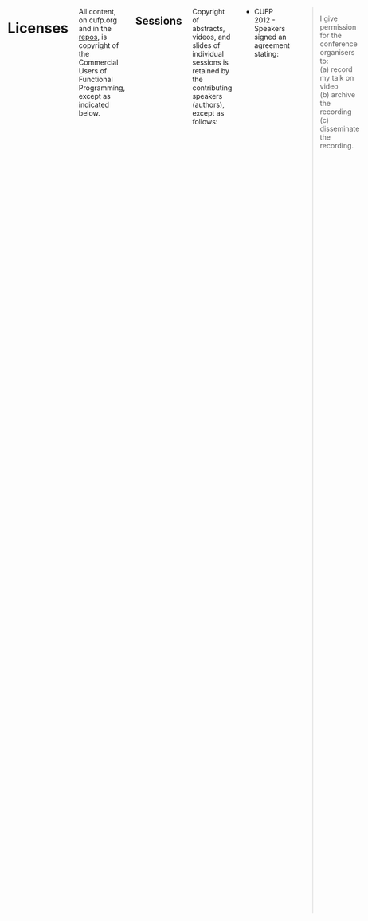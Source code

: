 <div class="row" media:type="text/omd">
<div class="small-12 columns" media:type="text/omd">

# Licenses

All content, on cufp.org and in the
[repos](http://github.com/cufp/), is copyright of the
Commercial Users of Functional Programming, except as indicated below.


## Sessions

Copyright of abstracts, videos, and slides of individual sessions is
retained by the contributing speakers (authors), except as follows:

* CUFP 2012 - Speakers signed an agreement stating:

> I give permission for the conference organisers to:  
> (a) record my talk on video  
> (b) archive the recording  
> (c) disseminate the recording.

* CUFP 2013 - Speakers signed an [ACM copyright transfer
  agreement](ACMCopyReleaseProc-4-13.pdf), and they were informed
  their talks would be posted on YouTube.

* CUFP 2014 - Speakers signed an agreement stating:

> I give permission for the conference organisers to:  
> (a) record my talk on video  
> (b) archive the recording  
> (c) disseminate the recording.


## Code

The code implementing CUFP.org, i.e. files in the main
[repo](http://github.com/cufp/cufp.org/) under the directories
`lib/` and `app/` are released under the [ISC
license](http://opensource.org/licenses/ISC).


## Images

Below is license information about images used on this site that were
downloaded from the internet. Each is identified by its site
root-relative path within cufp.org. Whenever possible, the original
file name was retained.

We may have modified images, in which case the file name is formed by
adding a prefix to the original file name. For example, a cropped
version of foo.jpg might be named cropped_foo.jpg. Below you will find
entries only for the original file name; modified versions are
released under the same license as the original.

* /2016/img/photo-1461727885569-b2ddec0c4328.jpeg
  - link: https://unsplash.com/photos/0_xMuEbpFAQ
  - license: Creative Commons Zero

* /2016/img/437089535_75b3ddc6eb_o.jpg
  - link: https://www.flickr.com/photos/randomidea/437089535/in/photolist-ECcut-5eYEJV-31kRJ-4Jv98-5aoGp1-osfZSj-53V9MR-37wbiC-cvKjU1-EKGxm-68waj-6UfM8o-pgk8GJ-68JEQ-cvKk5G-dp52cB-75nWrY-27fkme-xGrf6i-bBJUx7-9LnxsP-nTfSz-bBL78a-59ewwd-rFJmwY-956wNV-6ChtyY-5mBbEr-8fzjHx-wdtye-bwwASC-4KsSFk-68AMz-hwS7nN-6HN3F2-27jLms-xDuJDY-sowNcA-vBBkF-53UG2e-68voP-cvKkUC-qkW5n7-5VqDp-8fzjzV-68ADc-6HN3Tn-4sAFDZ-9xme3N-68vpn
  - license: CC BY 2.0
  - attribution: By Ryan McBride

* /2015/img/4381712356_ec10bb0d18_o.jpg
  - link: https://flic.kr/p/7FcqqL 
  - license: CC BY-NC-SA 2.0
  - attribution: By Evan Leeson
  - edits: image cropped

* /2015/img/Vancouver_ib.jpg
  - link: https://commons.wikimedia.org/wiki/File:Vancouver_ib.jpg 
  - license: CC BY 2.0 
  - attribution: By Thom Quine, via Wikimedia Commons

* /2014/img/3675479286_f5ce0a6c93_b.jpg
  - link: https://flic.kr/p/6AMMWw
  - license: CC BY-SA 2.0

* /2014/img/12984993963_26cb3afb35_b.jpg
  - link: https://flic.kr/p/kMrujg
  - license: CC BY-NC 2.0

* /2014/img/2048px-Poseidon_2011.JPG
  - link: http://commons.wikimedia.org/wiki/File%3APoseidon_2011.JPG
  - license: CC-BY-SA-3.0
  - attribution: By Gegik (Own work), via Wikimedia Commons

* /2013/img/2858911198_ac7d3cd3d6_b.jpg
  - link: https://flic.kr/p/5mCEGo
  - license: CC BY-NC-SA 2.0

* /2013/img/5748357415_54cb3840af_b.jpg
  - link: https://flic.kr/p/9KXQoB
  - license: CC BY-NC-SA 2.0

* /2013/img/8223822675_b7265c3fe5_b.jpg
  - link: https://flic.kr/p/dwHeY8
  - license: CC BY-NC 2.0

* /2013/img/4765830049_0144fe9880_b.jpg
  - link: https://flic.kr/p/8g98eB
  - license: CC BY 2.0

* /2013/img/3296056687_ddd7b2a188_b.jpg
  - link: https://flic.kr/p/62g9Pz
  - license: CC BY 2.0

* /2012/img/2872490598_91ddbc7797_b.jpg
  - link: https://flic.kr/p/5nQgnY
  - license: CC BY 2.0

* /2011/img/3417949907_57ebd4b630_b.jpg
  - link: https://flic.kr/p/6d2TqP
  - license: CC BY-SA 2.0

* /2011/img/4839658870_83d76e4e53_b.jpg
  - link: https://flic.kr/p/8nEvYj
  - license: CC BY-SA 2.0

* /2011/img/6158690399_179a8f1d1a_b.jpg
  - link: https://flic.kr/p/aodU6e
  - license: CC BY 2.0

* /2011/img/2584534590_9b4837ba2f_b.jpg
  - link: https://flic.kr/p/4Woq6d
  - license: CC BY 2.0

* /2010/img/6204074199_fe415001bf_b.jpg
  - link: https://flic.kr/p/asev7x
  - license: CC BY-NC-SA 2.0

* /2010/img/2501081180_63fefea575_z.jpg
  - link: https://flic.kr/p/4P1Gij
  - license: CC BY 2.0

* /2009/img/5095139956_44b9299f58_b.jpg
  - link: https://flic.kr/p/8LeVAC
  - license: CC BY-NC 2.0


## Fairhead Webicons

Fairhead webicons are CC-Attrib by [Fairhead
Creative](http://fairheadcreative.com).


## flaticon feather

The feather pen made by [Freepik](http://www.freepik.com) from
[www.flaticon.com](http://www.flaticon.com/free-icon/pen-feather-black-diagonal-shape-of-a-bird-wing_44870).


## User_silhouette_128.png

Icon made by [Freepik](http://www.freepik.com) from
[www.flaticon.com](http://www.flaticon.com) is licensed under [CC BY
3.0](http://creativecommons.org/licenses/by/3.0/).

</div>
</div>
